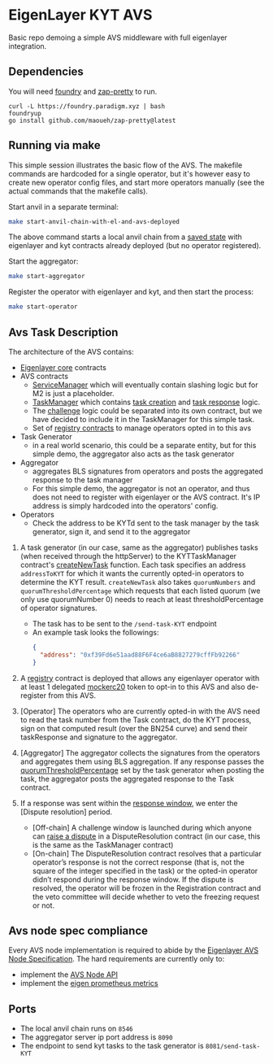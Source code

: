 # EigenLayer KYT AVS

Basic repo demoing a simple AVS middleware with full eigenlayer integration.

## Dependencies

You will need [foundry](https://book.getfoundry.sh/getting-started/installation) and [zap-pretty](https://github.com/maoueh/zap-pretty) to run.
```
curl -L https://foundry.paradigm.xyz | bash
foundryup
go install github.com/maoueh/zap-pretty@latest
```

## Running via make

This simple session illustrates the basic flow of the AVS. The makefile commands are hardcoded for a single operator, but it's however easy to create new operator config files, and start more operators manually (see the actual commands that the makefile calls).

Start anvil in a separate terminal:

```bash
make start-anvil-chain-with-el-and-avs-deployed
```

The above command starts a local anvil chain from a [saved state](./tests/anvil/avs-and-eigenlayer-deployed-anvil-state.json) with eigenlayer and kyt contracts already deployed (but no operator registered).

Start the aggregator:

```bash
make start-aggregator
```

Register the operator with eigenlayer and kyt, and then start the process:

```bash
make start-operator
```

## Avs Task Description

The architecture of the AVS contains:

- [Eigenlayer core](https://github.com/Layr-Labs/eigenlayer-contracts/tree/master) contracts
- AVS contracts
  - [ServiceManager](contracts/src/IncredibleSquaringServiceManager.sol) which will eventually contain slashing logic but for M2 is just a placeholder.
  - [TaskManager](contracts/src/KYTTaskManager.sol) which contains [task creation](contracts/src/KYTTaskManager.sol#L86) and [task response](contracts/src/KYTTaskManager.sol#L105) logic.
  - The [challenge](contracts/src/KYTTaskManager.sol#L185) logic could be separated into its own contract, but we have decided to include it in the TaskManager for this simple task.
  - Set of [registry contracts](https://github.com/Layr-Labs/eigenlayer-middleware) to manage operators opted in to this avs
- Task Generator
  - in a real world scenario, this could be a separate entity, but for this simple demo, the aggregator also acts as the task generator
- Aggregator
  - aggregates BLS signatures from operators and posts the aggregated response to the task manager
  - For this simple demo, the aggregator is not an operator, and thus does not need to register with eigenlayer or the AVS contract. It's IP address is simply hardcoded into the operators' config.
- Operators
  - Check the address to be KYTd sent to the task manager by the task generator, sign it, and send it to the aggregator

1. A task generator (in our case, same as the aggregator) publishes tasks (when received through the httpServer) to the KYTTaskManager contract's [createNewTask](contracts/src/KYTTaskManager.sol#L86) function. Each task specifies an address `addressToKYT` for which it wants the currently opted-in operators to determine the KYT result. `createNewTask` also takes `quorumNumbers` and `quorumThresholdPercentage` which requests that each listed quorum (we only use quorumNumber 0) needs to reach at least thresholdPercentage of operator signatures.
   - The task has to be sent to the `/send-task-KYT` endpoint
   - An example task looks the followings:
      ```json
      {
        "address": "0xf39Fd6e51aad88F6F4ce6aB8827279cffFb92266"
      }
      ```

2. A [registry](https://github.com/Layr-Labs/eigenlayer-middleware/blob/master/src/BLSRegistryCoordinatorWithIndices.sol) contract is deployed that allows any eigenlayer operator with at least 1 delegated [mockerc20](contracts/src/ERC20Mock.sol) token to opt-in to this AVS and also de-register from this AVS.

3. [Operator] The operators who are currently opted-in with the AVS need to read the task number from the Task contract, do the KYT process, sign on that computed result (over the BN254 curve) and send their taskResponse and signature to the aggregator.

4. [Aggregator] The aggregator collects the signatures from the operators and aggregates them using BLS aggregation. If any response passes the [quorumThresholdPercentage](contracts/src/IKYTTaskManager.sol#L38) set by the task generator when posting the task, the aggregator posts the aggregated response to the Task contract.

5. If a response was sent within the [response window](contracts/src/KYTTaskManager.sol#L125), we enter the [Dispute resolution] period.
   - [Off-chain] A challenge window is launched during which anyone can [raise a dispute](contracts/src/KYTTaskManager.sol#L185) in a DisputeResolution contract (in our case, this is the same as the TaskManager contract)
   - [On-chain] The DisputeResolution contract resolves that a particular operator’s response is not the correct response (that is, not the square of the integer specified in the task) or the opted-in operator didn’t respond during the response window. If the dispute is resolved, the operator will be frozen in the Registration contract and the veto committee will decide whether to veto the freezing request or not.

## Avs node spec compliance

Every AVS node implementation is required to abide by the [Eigenlayer AVS Node Specification](https://eigen.nethermind.io/). The hard requirements are currently only to:
- implement the [AVS Node API](https://eigen.nethermind.io/docs/category/avs-node-api)
- implement the [eigen prometheus metrics](https://eigen.nethermind.io/docs/category/metrics)

## Ports

- The local anvil chain runs on `8546`
- The aggregator server ip port address is `8090`
- The endpoint to send kyt tasks to the task generator is `8081/send-task-KYT`


